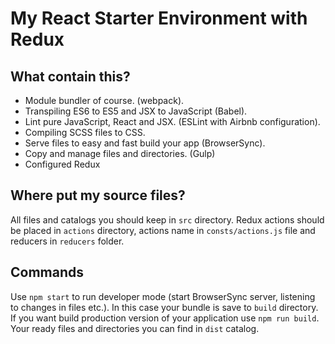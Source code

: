 # My React Starter Environment with Redux
## What contain this?
* Module bundler of course. (webpack).
* Transpiling ES6 to ES5 and JSX to JavaScript (Babel).
* Lint pure JavaScript, React and JSX. (ESLint with Airbnb configuration).
* Compiling SCSS files to CSS.
* Serve files to easy and fast build your app (BrowserSync).
* Copy and manage files and directories. (Gulp)
* Configured Redux

## Where put my source files?
All files and catalogs you should keep in ```src``` directory. Redux actions should be placed in ```actions``` directory, actions name in ```consts/actions.js``` file and reducers in ```reducers``` folder.

## Commands
Use ```npm start``` to run developer mode (start BrowserSync server, listening to changes in files etc.). In this case your bundle is save to ```build``` directory. If you want build production version of your application use ```npm run build```. Your ready files and directories you can find in ```dist``` catalog.
